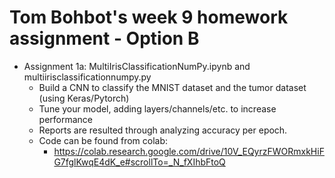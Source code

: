 # Tom Bohbot's week 9 homework assignment - Option B
- Assignment 1a: MultiIrisClassificationNumPy.ipynb and multiirisclassificationnumpy.py
  - Build a CNN to classify the MNIST dataset and the tumor dataset (using Keras/Pytorch)
  - Tune your model, adding layers/channels/etc. to increase performance
  - Reports are resulted through analyzing accuracy per epoch.
  - Code can be found from colab: 
    - https://colab.research.google.com/drive/10V_EQyrzFWORmxkHiFG7fglKwqE4dK_e#scrollTo=_N_fXIhbFtoQ
